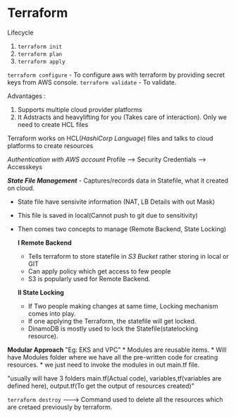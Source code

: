 # Terraform 
  Lifecycle
  1. ```terraform init```
  2. ```terraform plan```
  3. ```terraform apply```

  ```terraform configure``` - To configure aws with terraform by providing secret keys from AWS console.
  ```terraform validate``` - To validate.
  
Advantages :
1. Supports multiple cloud provider platforms 
2. It Adstracts and heavylifting for you (Takes care of interaction). Only we need to create HCL files

Terraform works on HCL(_HashiCorp Language_) files and talks to cloud platforms to create resources

*Authentication with AWS account*
Profile --> Security Credentials --> Accesskeys

_**State File Management**_ - Captures/records data in Statefile, what it created on cloud.
* State file have sensivite information (NAT, LB Details with out Mask)
* This file is saved in local(Cannot push to git due to sensitivity)
* Then comes two concepts to manage (Remote Backend, State Locking)

  **I Remote Backend**
    * Tells terraform to store statefile in _S3 Bucket_ rather storing in local or GIT
    * Can apply policy which get access to few people
    * S3 is popularly used for Remote Backend.
 
  **II State Locking**
    * If Two people making changes at same time, Locking mechanism comes into play.
    * If one applying the Terraform, the statefile will get locked.
    * DinamoDB is mostly used to lock the Statefile(statelocking resource).
  
**Modular Approach** "Eg: EKS and VPC"
    * Modules are reusable items.
    * Will have Modules folder where we have all the pre-written code for creating resources.
    * we just need to invoke the modules in out main.tf file.
    
"usually will have 3 folders main.tf(Actual code), variables,tf(variables are defined here), output.tf(To get the output of resources created)"


``` terraform destroy ``` ---> Command used to delete all the resources which are cretaed previously by terraform.
